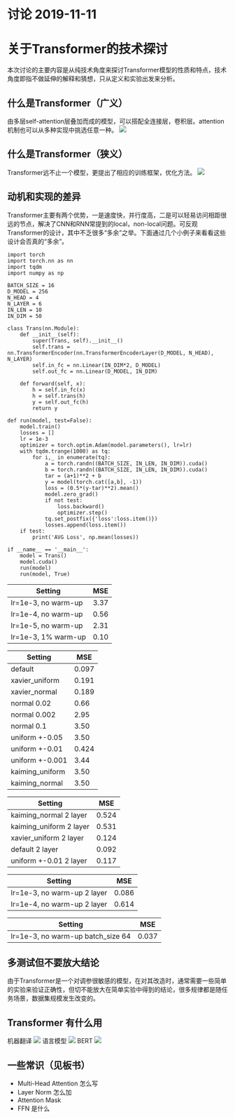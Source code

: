 讨论 2019-11-11
=

# 关于Transformer的技术探讨

本次讨论的主要内容是从纯技术角度来探讨Transformer模型的性质和特点，技术角度即指不做延伸的解释和猜想，只从定义和实验出发来分析。

## 什么是Transformer（广义）
由多层self-attention层叠加而成的模型，可以搭配全连接层，卷积层。attention机制也可以从多种实现中挑选任意一种。
![](https://i.imgur.com/vnMGY4L.png)

## 什么是Transformer（狭义）
Transformer远不止一个模型，更提出了相应的训练框架，优化方法。
![](https://i.imgur.com/E4Gg1eB.png)


## 动机和实现的差异
Transformer主要有两个优势，一是速度快，并行度高，二是可以轻易访问相距很远的节点，解决了CNN和RNN常提到的local，non-local问题。可反观Transformer的设计，其中不乏很多“多余”之举。下面通过几个小例子来看看这些设计会否真的“多余”。
```python=
import torch
import torch.nn as nn
import tqdm
import numpy as np

BATCH_SIZE = 16
D_MODEL = 256
N_HEAD = 4
N_LAYER = 6
IN_LEN = 10
IN_DIM = 50

class Trans(nn.Module):
    def __init__(self):
        super(Trans, self).__init__()
        self.trans = nn.TransformerEncoder(nn.TransformerEncoderLayer(D_MODEL, N_HEAD), N_LAYER)
        self.in_fc = nn.Linear(IN_DIM*2, D_MODEL)
        self.out_fc = nn.Linear(D_MODEL, IN_DIM)

    def forward(self, x):
        h = self.in_fc(x)
        h = self.trans(h)
        y = self.out_fc(h)
        return y

def run(model, test=False):
    model.train()
    losses = []
    lr = 1e-3
    optimizer = torch.optim.Adam(model.parameters(), lr=lr)
    with tqdm.trange(1000) as tq:
        for i,_ in enumerate(tq):
            a = torch.randn((BATCH_SIZE, IN_LEN, IN_DIM)).cuda()
            b = torch.randn((BATCH_SIZE, IN_LEN, IN_DIM)).cuda()
            tar = (a+1)**2 + b
            y = model(torch.cat([a,b], -1))
            loss = (0.5*(y-tar)**2).mean()
            model.zero_grad()
            if not test:
                loss.backward()
                optimizer.step()
            tq.set_postfix({'loss':loss.item()})
            losses.append(loss.item())
    if test:
        print('AVG Loss', np.mean(losses))

if __name__ == '__main__':
    model = Trans()
    model.cuda()
    run(model)
    run(model, True)

```


|Setting|MSE|
|-|-|
|lr=1e-3, no warm-up| 3.37|
|lr=1e-4, no warm-up| 0.56|
|lr=1e-5, no warm-up| 2.31|
|lr=1e-3, 1% warm-up| 0.10|

|Setting|MSE|
|-|-|
|default| 0.097|
|xavier_uniform| 0.191|
|xavier_normal| 0.189|
|normal 0.02| 0.66|
|normal 0.002| 2.95|
|normal 0.1| 3.50|
|uniform +-0.05| 3.50|
|uniform +-0.01| 0.424|
|uniform +-0.001| 3.44|
|kaiming_uniform| 3.50|
|kaiming_normal| 3.50|


|Setting|MSE|
|-|-|
|kaiming_normal 2 layer| 0.524|
|kaiming_uniform 2 layer| 0.531|
|xavier_uniform 2 layer| 0.124|
|default 2 layer| 0.092|
|uniform +-0.01 2 layer| 0.117|

|Setting|MSE|
|-|-|
|lr=1e-3, no warm-up 2 layer| 0.086|
|lr=1e-4, no warm-up 2 layer | 0.614|

|Setting|MSE|
|-|-|
|lr=1e-3, no warm-up batch_size 64| 0.037|

## 多测试但不要放大结论
由于Transformer是一个对调参很敏感的模型，在对其改造时，通常需要一些简单的实验来验证正确性，但切不能放大在简单实验中得到的结论，很多规律都是随任务场景，数据集规模发生改变的。

## Transformer 有什么用
机器翻译
![](https://i.imgur.com/b2TDv9p.png)
语言模型
![](https://i.imgur.com/09gewf1.png)
BERT
![](https://i.imgur.com/dDnd8Yw.png)


## 一些常识（见板书）

- Multi-Head Attention 怎么写
- Layer Norm 怎么加
- Attention Mask
- FFN 是什么






